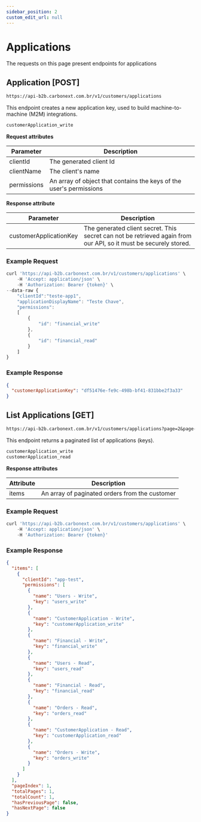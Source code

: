 ```yaml
---
sidebar_position: 2
custom_edit_url: null
---
```


# Applications

The requests on this page present endpoints for applications

## Application [POST]

```md title="BASE URL"
https://api-b2b.carbonext.com.br/v1/customers/applications
```

This endpoint creates a new application key, used to build machine-to-machine (M2M) integrations.

```md title="Required permissions"
customerApplication_write
```

**Request attributes**

Parameter   | Description
--------- | ------
clientId | The generated client Id
clientName | The client's name
permissions | An array of object that contains the keys of the user's permissions

**Response attribute**

Parameter   | Description
--------- | ------
customerApplicationKey | The generated client secret. This secret can not be retrieved again from our API, so it must be securely stored.

### Example Request

```javascript
curl 'https://api-b2b.carbonext.com.br/v1/customers/applications' \
    -H 'Accept: application/json' \
    -H 'Authorization: Bearer {token}' \
--data-raw {
    "clientId":"teste-app1",
    "applicationDisplayName": "Teste Chave",
    "permissions":
    [
        {
            "id": "financial_write"
        },
        {
            "id": "financial_read"
        }
    ]
}
```

### Example Response

```json
{
  "customerApplicationKey": "df51476e-fe9c-498b-bf41-831bbe2f3a33"
}
```

## List Applications [GET]

```md title="BASE URL"
https://api-b2b.carbonext.com.br/v1/customers/applications?page=2&page-size=10
```

This endpoint returns a paginated list of applications (keys).

```md title="Required permissions"
customerApplication_write
customerApplication_read
```

**Response attributes**

Attribute   | Description
--------- | ------
items | An array of paginated orders from the customer

### Example Request

```javascript
curl 'https://api-b2b.carbonext.com.br/v1/customers/applications' \
    -H 'Accept: application/json' \
    -H 'Authorization: Bearer {token}'
```

### Example Response

```json
{
  "items": [
    {
      "clientId": "app-test",
      "permissions": [
        {
          "name": "Users - Write",
          "key": "users_write"
        },
        {
          "name": "CustomerApplication - Write",
          "key": "customerApplication_write"
        },
        {
          "name": "Financial - Write",
          "key": "financial_write"
        },
        {
          "name": "Users - Read",
          "key": "users_read"
        },
        {
          "name": "Financial - Read",
          "key": "financial_read"
        },
        {
          "name": "Orders - Read",
          "key": "orders_read"
        },
        {
          "name": "CustomerApplication - Read",
          "key": "customerApplication_read"
        },
        {
          "name": "Orders - Write",
          "key": "orders_write"
        }
      ]
    }
  ],
  "pageIndex": 1,
  "totalPages": 1,
  "totalCount": 1,
  "hasPreviousPage": false,
  "hasNextPage": false
}
```
